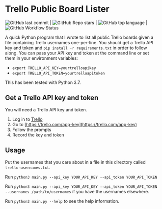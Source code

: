 # Trello Public Board Lister

![GitHub last commit](https://img.shields.io/github/last-commit/bbbbbrie/trello-public-board-lister?style=for-the-badge) | ![GitHub Repo stars](https://img.shields.io/github/stars/bbbbbrie/trello-public-board-lister?style=for-the-badge) | ![GitHub top language](https://img.shields.io/github/languages/top/bbbbbrie/trello-public-board-lister?style=for-the-badge) | ![GitHub Workflow Status](https://img.shields.io/github/workflow/status/bbbbbrie/trello-public-board-lister/Python%20package)

A quick Python program that I wrote to list all public Trello boards given a file containing Trello usernames one-per-line. You should get a Trello API key and token and `pip install -r requirements.txt` in order to follow along. You can pass your API key and token at the command line or set them in your environment variables:

  * `export TRELLO_API_KEY=yourtrelloapikey`
  * `export TRELLO_API_TOKEN=yourtrelloapitoken`


This has been tested with Python 3.7. 

## Get a Trello API key and token
You will need a Trello API key and token. 

  1. Log in to [Trello](https://trello.com)
  1. Go to [https://trello.com/app-key](https://trello.com/app-key)
  1. Follow the prompts
  1. Record the key and token 

## Usage
Put the usernames that you care about in a file in this directory called `trello-usernames.txt`. 

Run `python3 main.py --api_key YOUR_API_KEY --api_token YOUR_API_TOKEN`

Run `python3 main.py --api_key YOUR_API_KEY --api_token YOUR_API_TOKEN --usernames /path/to/usernames` if you have the usernames elsewhere.

Run `python3 main.py --help` to see the help information.
